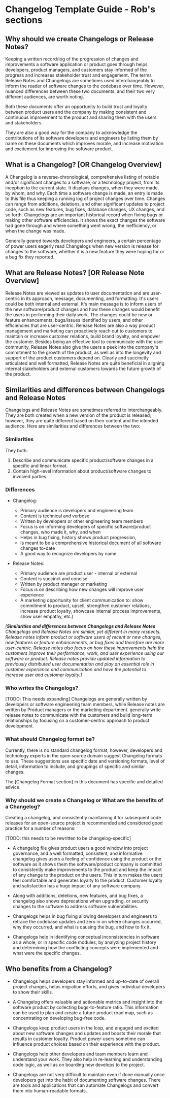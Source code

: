 # Changelog Template Guide - Rob's sections

## Why should we create Changelogs or Release Notes?

Keeping a written record/log of the progression of changes and improvements a software application or product goes through helps developers, product managers, and customers stay informed of the progress and increases stakeholder trust and engagement. The terms Release Notes and Changelogs are sometimes used interchangeably to inform the reader of software changes to the codebase over time. However, nuanced differences between these two documents, and their two very different audiences, are worth noting.

Both these documents offer an opportunity to build trust and loyalty between product users and the company by making consistent and continuous improvement to the product and sharing them with the users and stakeholders.

They are also a good way for the company to acknowledge the contributions of its software developers and engineers by listing them by name on these documents which improves morale, and increase motivation and excitement for improving the software product.

## What is a Changelog? [OR Changelog Overview]

A Changelog is a reverse-chronological, comprehensive listing of notable and/or significant changes to a software, or a technology project, from its inception to the current state. It displays changes, when they were made, by whom, and why. Each time a software change is made, an entry is made to this file thus keeping a running log of project changes over time. Changes can range from additions, deletions, and other significant updates to project code, such as new features, bug fixes, database changes, UX changes, and so forth. Changelogs are an important historical record when fixing bugs or making other software efficiencies. It shows the exact changes the software had gone through and where something went wrong, the inefficiency, or when the change was made.

Generally geared towards developers and engineers, a certain percentage of power users eagerly read Changelogs when new version is release for changes to the software, whether it is a new feature they were hoping for or a bug fix they reported.

## What are Release Notes? [OR Release Note Overview]

Release Notes are viewed as updates to user documentation and are user-centric in its approach, message, documenting, and formatting. It's users could be both internal and external. It's main message is to inform users of the new software/product changes and how these changes would benefit the users in performing their daily work. The changes could be new or feature enhancements, bugs/issues identified by users, and other efficiencies that are user-centric. Release Notes are also a way product management and marketing can proactively reach out to customers to maintain or increase customer relations, build brand loyalty, and empower the customer. Besides being an effective tool to communicate with the user community, Release Notes also give the users a peek into the company's commitment to the growth of the product, as well as into the longevity and support of the product customers depend on. Clearly and succinctly articulated and well formatted, Release Notes are quite beneficial in aligning internal stakeholders and external customers towards the future growth of the product.

## Similarities and differences between Changelogs and Release Notes

Changelogs and Release Notes are sometimes referred to interchangeably. They are both created when a new version of the product is released; however, they are quite different based on their content and the intended audience. Here are similarities and differences between the two:

### Similarities

They both:

1. Describe and communicate specific product/software changes in a specific and linear format.
2. Contain high-level information about product/software changes to involved parties.

### Differences

- Changelog:
  - Primary audience is developers and engineering team
  - Content is technical and verbose
  - Written by developers or other engineering team members
  - Focus is on informing developers of specific software/product changes, who made it, why, and when
  - Helps in bug fixing, history shows product progression,
  - Is meant to be a comprehensive historical document of all software changes to-date
  - A good way to recognize developers by name

- Release Notes:
  - Primary audience are product user - internal or external
  - Content is succinct and concise
  - Written by product manager or marketing
  - Focus is on describing how new changes will improve user experience
  - A marketing opportunity for client communication to: show commitment to product, upsell,  strengthen customer relations, increase product loyalty, showcase internal process improvements, show user empathy, etc.)

_[**Similarities and differences between Changelogs and Release Notes** Changelogs and Release Notes are similar, yet different in many respects.
Release notes inform product or software users of recent or new changes, new features or feature enhancements, or bug fixes and therefore are more user-centric. Release notes also focus on how these improvements help the customers improve their performance, work, and user  experience using our software or product. Release notes provide updated information to previously distributed user documentation and play an essential role in customer experience and communication and have the potential to increase user and customer loyalty.]_

### Who writes the Changelogs?

[TODO: This needs expanding]
Changelogs are generally written by developers or software engineering team members, while Release notes are written by Product managers or the marketing department. generally write release notes to communicate with the customers and build long-term relationships by focusing on a customer-centric approach to product development.

### What should Changelog format be?

Currently, there is no standard changelog format, however, developers and technology experts in the open source domain suggest Changelog formats to use. These suggestions use specific date and versioning formats, level of detail, information to include, and groupings of specific and similar changes.

The [Changelog Format section] in this document has specific and detailed advice.

### Why should we create a Changelog or What are the benefits of a Changelog?

Creating a changelog, and consistently maintaining it for subsequent code releases for an open-source project is recommended and considered good practice for a number of reasons:

[TODO: this needs to be rewritten to be changelog-specific]

- A changelog file gives product users a good window into project governance, and a well formatted, consistent, and informative changelog gives users a feeling of confidence using the product or the software as it shows them the software/product company is committed to consistently make improvements to the product and keep the impact of any change to the product on the users. This in turn makes the users feel comfortable and generates loyalty to the product. Customer loyalty and satisfaction has a huge impact of any software company.

- Along with additions, deletions, new features, and bug fixes, a changelog also shows deprecations when upgrading, or security changes to the software to address software vulnerabilities.
  
- Changelogs helps in bug fixing allowing developers and engineers to retrace the codebase updates and zero in on where changes occurred, why they occurred, and what is causing the bug, and how to fix it.

- Changelogs help in identifying conceptual inconsistencies in software as a whole, or in specific code modules, by analyzing project history and determining how the conflicting concepts were implemented and what were the specific changes.

## Who benefits from a Changelog?

- Changelogs helps developers stay informed and up-to-date of overall project changes, helps migration efforts, and gives individual developers to show their skills.

- A Changelog offers valuable and actionable metrics and insight into the software product by collecting bugs-to-feature ratio. This information can be used to plan and create a future product road map, such as concentrating on developing bug-free code.

- Changelogs keep product users in the loop, and engaged and excited about new software changes and updates and boosts their morale that results in customer loyalty. Product power-users sometime can influence product choices based on their experience with the product.
  
- Changelogs help other developers and team members learn and understand your work. They also help in re-learning and understanding code logic, as well as on boarding new develops to the project.

- Changelogs are not very difficult to maintain even if done manually once developers get into the habit of documenting software changes. There are tools and applications that can automate Changelogs and convert them into human-readable formats.
